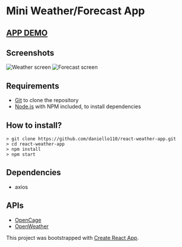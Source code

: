 # Mini Weather/Forecast App

## [APP DEMO](https://dan-react-weather-app.netlify.app/)

## Screenshots
![Weather screen](https://i.imgur.com/Oj4zbyq.png)
![Forecast screen](https://i.imgur.com/AfBjyHF.png)


## Requirements

 - [Git](https://git-scm.com/downloads) to clone the repository
 - [Node.js](https://nodejs.org/en/download/) with NPM included, to install dependencies

## How to install?

    > git clone https://github.com/daniello110/react-weather-app.git
    > cd react-weather-app
    > npm install
    > npm start

## Dependencies
   - axios

## APIs
- [OpenCage](https://opencagedata.com/)
- [OpenWeather](https://openweathermap.org)

This project was bootstrapped with [Create React App](https://github.com/facebook/create-react-app).
